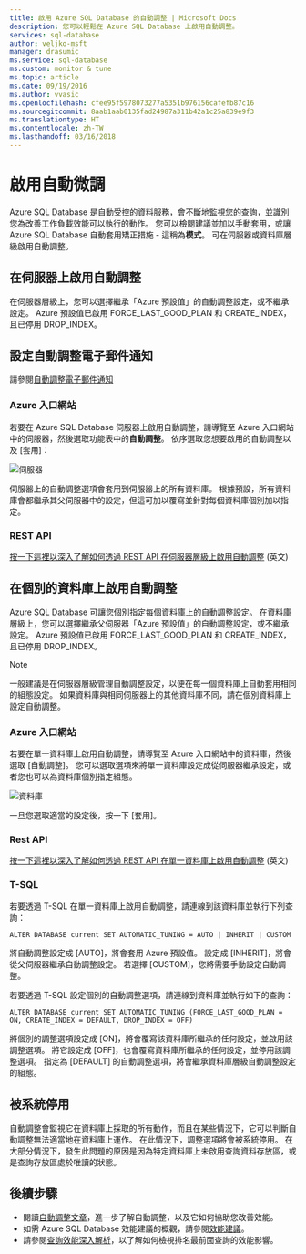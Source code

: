 ```yaml
---
title: 啟用 Azure SQL Database 的自動調整 | Microsoft Docs
description: 您可以輕鬆在 Azure SQL Database 上啟用自動調整。
services: sql-database
author: veljko-msft
manager: drasumic
ms.service: sql-database
ms.custom: monitor & tune
ms.topic: article
ms.date: 09/19/2016
ms.author: vvasic
ms.openlocfilehash: cfee95f5978073277a5351b976156cafefb87c16
ms.sourcegitcommit: 8aab1aab0135fad24987a311b42a1c25a839e9f3
ms.translationtype: HT
ms.contentlocale: zh-TW
ms.lasthandoff: 03/16/2018
---
```

# <a name="enable-automatic-tuning"></a>啟用自動微調

Azure SQL Database 是自動受控的資料服務，會不斷地監視您的查詢，並識別您為改善工作負載效能可以執行的動作。 您可以檢閱建議並加以手動套用，或讓 Azure SQL Database 自動套用矯正措施 - 這稱為**模式**。 可在伺服器或資料庫層級啟用自動調整。

## <a name="enable-automatic-tuning-on-server"></a>在伺服器上啟用自動調整
在伺服器層級上，您可以選擇繼承「Azure 預設值」的自動調整設定，或不繼承設定。 Azure 預設值已啟用 FORCE_LAST_GOOD_PLAN 和 CREATE_INDEX，且已停用 DROP_INDEX。

## <a name="configure-automiatic-tuning-e-mail-notifications"></a>設定自動調整電子郵件通知

請參閱[自動調整電子郵件通知](sql-database-automatic-tuning-email-notifications.md)

### <a name="azure-portal"></a>Azure 入口網站
若要在 Azure SQL Database 伺服器上啟用自動調整，請導覽至 Azure 入口網站中的伺服器，然後選取功能表中的**自動調整**。 依序選取您想要啟用的自動調整以及 [套用]：

![伺服器](./media/sql-database-automatic-tuning-enable/server.png)

伺服器上的自動調整選項會套用到伺服器上的所有資料庫。 根據預設，所有資料庫會都繼承其父伺服器中的設定，但這可加以覆寫並針對每個資料庫個別加以指定。

### <a name="rest-api"></a>REST API
[按一下這裡以深入了解如何透過 REST API 在伺服器層級上啟用自動調整](https://docs.microsoft.com/rest/api/sql/serverautomatictuning) \(英文\)

## <a name="enable-automatic-tuning-on-an-individual-database"></a>在個別的資料庫上啟用自動調整

Azure SQL Database 可讓您個別指定每個資料庫上的自動調整設定。 在資料庫層級上，您可以選擇繼承父伺服器「Azure 預設值」的自動調整設定，或不繼承設定。 Azure 預設值已啟用 FORCE_LAST_GOOD_PLAN 和 CREATE_INDEX，且已停用 DROP_INDEX。

> [!NOTE]
> 一般建議是在伺服器層級管理自動調整設定，以便在每一個資料庫上自動套用相同的組態設定。 如果資料庫與相同伺服器上的其他資料庫不同，請在個別資料庫上設定自動調整。
>

### <a name="azure-portal"></a>Azure 入口網站

若要在單一資料庫上啟用自動調整，請導覽至 Azure 入口網站中的資料庫，然後選取 [自動調整]。 您可以選取選項來將單一資料庫設定成從伺服器繼承設定，或者您也可以為資料庫個別指定組態。

![資料庫](./media/sql-database-automatic-tuning-enable/database.png)

一旦您選取適當的設定後，按一下 [套用]。

### <a name="rest-api"></a>Rest API
[按一下這裡以深入了解如何透過 REST API 在單一資料庫上啟用自動調整](https://docs.microsoft.com/rest/api/sql/databaseautomatictuning) \(英文\)

### <a name="t-sql"></a>T-SQL

若要透過 T-SQL 在單一資料庫上啟用自動調整，請連線到該資料庫並執行下列查詢：

   ```T-SQL
   ALTER DATABASE current SET AUTOMATIC_TUNING = AUTO | INHERIT | CUSTOM
   ```
   
將自動調整設定成 [AUTO]，將會套用 Azure 預設值。 設定成 [INHERIT]，將會從父伺服器繼承自動調整設定。 若選擇 [CUSTOM]，您將需要手動設定自動調整。

若要透過 T-SQL 設定個別的自動調整選項，請連線到資料庫並執行如下的查詢：

   ```T-SQL
   ALTER DATABASE current SET AUTOMATIC_TUNING (FORCE_LAST_GOOD_PLAN = ON, CREATE_INDEX = DEFAULT, DROP_INDEX = OFF)
   ```
   
將個別的調整選項設定成 [ON]，將會覆寫該資料庫所繼承的任何設定，並啟用該調整選項。 將它設定成 [OFF]，也會覆寫資料庫所繼承的任何設定，並停用該調整選項。 指定為 [DEFAULT] 的自動調整選項，將會繼承資料庫層級自動調整設定的組態。  

## <a name="disabled-by-the-system"></a>被系統停用
自動調整會監視它在資料庫上採取的所有動作，而且在某些情況下，它可以判斷自動調整無法適當地在資料庫上運作。 在此情況下，調整選項將會被系統停用。 在大部分情況下，發生此問題的原因是因為特定資料庫上未啟用查詢資料存放區，或是查詢存放區處於唯讀的狀態。

## <a name="next-steps"></a>後續步驟
* 閱讀[自動調整文章](sql-database-automatic-tuning.md)，進一步了解自動調整，以及它如何協助您改善效能。
* 如需 Azure SQL Database 效能建議的概觀，請參閱[效能建議](sql-database-advisor.md)。
* 請參閱[查詢效能深入解析](sql-database-query-performance.md)，以了解如何檢視排名最前面查詢的效能影響。
